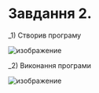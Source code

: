 # Завдання 2.
_1) Створив програму

![изображение](https://user-images.githubusercontent.com/85671565/122926745-dc415880-d370-11eb-87f4-77e70902ed2f.png)



_2) Виконання програми

![изображение](https://user-images.githubusercontent.com/85671565/123081457-a3fc5180-d426-11eb-8a14-dbf29e886e46.png)


